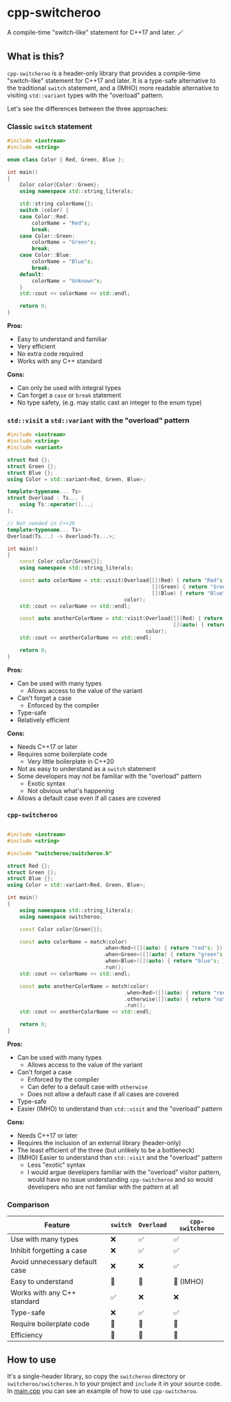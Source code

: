 # cpp-switcheroo

A compile-time "switch-like" statement for C++17 and later. 🪄

## What is this?

`cpp-switcheroo` is a header-only library that provides a compile-time "switch-like" statement for C++17 and later.
It is a type-safe alternative to the traditional `switch` statement, and a (IMHO) more readable alternative to
visiting `std::variant` types with the "overload" pattern.

Let's see the differences between the three approaches:

### Classic `switch` statement

```cpp
#include <iostream>
#include <string>

enum class Color { Red, Green, Blue };

int main()
{
    Color color{Color::Green};
    using namespace std::string_literals;

    std::string colorName{};
    switch (color) {
    case Color::Red:
        colorName = "Red"s;
        break;
    case Color::Green:
        colorName = "Green"s;
        break;
    case Color::Blue:
        colorName = "Blue"s;
        break;
    default:
        colorName = "Unknown"s;
    }
    std::cout << colorName << std::endl;

    return 0;
}
```

**Pros:**

- Easy to understand and familiar
- Very efficient
- No extra code required
- Works with any C++ standard

**Cons:**

- Can only be used with integral types
- Can forget a `case` or `break` statement
- No type safety, (e.g. may static cast an integer to the enum type)

### `std::visit` a `std::variant` with the "overload" pattern

```cpp
#include <iostream>
#include <string>
#include <variant>

struct Red {};
struct Green {};
struct Blue {};
using Color = std::variant<Red, Green, Blue>;

template<typename... Ts>
struct Overload : Ts... {
    using Ts::operator()...;
};

// Not needed in C++20
template<typename... Ts>
Overload(Ts...) -> Overload<Ts...>;

int main()
{
    const Color color{Green{}};
    using namespace std::string_literals;

    const auto colorName = std::visit(Overload{[](Red) { return "Red"s; },
                                               [](Green) { return "Green"s; },
                                               [](Blue) { return "Blue"s; }},
                                      color);
    std::cout << colorName << std::endl;

    const auto anotherColorName = std::visit(Overload{[](Red) { return "Red"s; },
                                                      [](auto) { return "not red"s; }},
                                             color);
    std::cout << anotherColorName << std::endl;

    return 0;
}
```

**Pros:**

- Can be used with many types
    - Allows access to the value of the variant
- Can't forget a case
    - Enforced by the compiler
- Type-safe
- Relatively efficient

**Cons:**

- Needs C++17 or later
- Requires some boilerplate code
    - Very little boilerplate in C++20
- Not as easy to understand as a `switch` statement
- Some developers may not be familiar with the "overload" pattern
    - Exotic syntax
    - Not obvious what's happening
- Allows a default case even if all cases are covered

### `cpp-switcheroo`

```cpp

#include <iostream>
#include <string>

#include "switcheroo/switcheroo.h"

struct Red {};
struct Green {};
struct Blue {};
using Color = std::variant<Red, Green, Blue>;

int main()
{
    using namespace std::string_literals;
    using namespace switcheroo;

    const Color color{Green{}};

    const auto colorName = match(color)
                               .when<Red>([](auto) { return "red"s; })
                               .when<Green>([](auto) { return "green"s; })
                               .when<Blue>([](auto) { return "blue"s; })
                               .run();
    std::cout << colorName << std::endl;

    const auto anotherColorName = match(color)
                                      .when<Red>([](auto) { return "red"s; })
                                      .otherwise([](auto) { return "not red"s; })
                                      .run();
    std::cout << anotherColorName << std::endl;

    return 0;
}
```

**Pros:**

- Can be used with many types
    - Allows access to the value of the variant
- Can't forget a case
    - Enforced by the compiler
    - Can defer to a default case with `otherwise`
    - Does not allow a default case if all cases are covered
- Type-safe
- Easier (IMHO) to understand than `std::visit` and the "overload" pattern

**Cons:**

- Needs C++17 or later
- Requires the inclusion of an external library (header-only)
- The least efficient of the three (but unlikely to be a bottleneck)
- (IMHO) Easier to understand than `std::visit` and the "overload" pattern
    - Less "exotic" syntax
    - I would argue developers familiar with the "overload" visitor pattern,
      would have no issue understanding `cpp-switcheroo` and so would developers who are not familiar with the pattern
      at all

### Comparison

| Feature                        | `switch` | `Overload` | `cpp-switcheroo` |
|--------------------------------|----------|------------|------------------|
| Use with many types            | ❌        | ✅          | ✅                |
| Inhibit forgetting a case      | ❌        | ✅          | ✅                |
| Avoid unnecessary default case | ❌        | ❌          | ✅                |
| Easy to understand             | 🥇       | 🥉         | 🥈 (IMHO)        |
| Works with any C++ standard    | ✅        | ❌          | ❌                |
| Type-safe                      | ❌        | ✅          | ✅                |
| Require boilerplate code       | 🥇       | 🥈         | 🥉               |
| Efficiency                     | 🥇       | 🥈         | 🥉               |

## How to use

It's a single-header library, so copy the `switcheroo` directory or `switcheroo/switcheroo.h`
to your project and `include` it in your source code.
In [main.cpp](main.cpp) you can see an example of how to use `cpp-switcheroo`.
